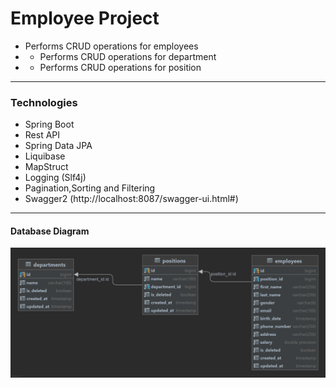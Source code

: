 # Employee Project


* Performs CRUD operations for employees
* * Performs CRUD operations for department
* * Performs CRUD operations for position

---

### Technologies

* Spring Boot
* Rest API
* Spring Data JPA
* Liquibase
* MapStruct
* Logging (Slf4j)
* Pagination,Sorting and Filtering
* Swagger2 (http://localhost:8087/swagger-ui.html#)

---

#### Database Diagram

![DatabaseDiagram.png](./assets/DatabaseDiagram.png)

